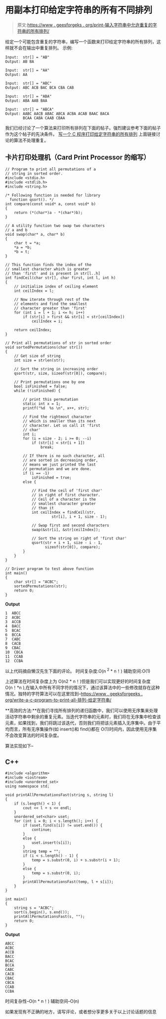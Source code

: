 # 用副本打印给定字符串的所有不同排列

> 原文:[https://www . geesforgeks . org/print-输入字符串中允许重复的字符串的所有排列/](https://www.geeksforgeeks.org/print-all-permutations-of-a-string-with-duplicates-allowed-in-input-string/)

给定一个可能包含重复的字符串，编写一个函数来打印给定字符串的所有排列，这样就不会在输出中重复排列。
示例:

```
Input:  str[] = "AB"
Output: AB BA

Input:  str[] = "AA"
Output: AA

Input:  str[] = "ABC"
Output: ABC ACB BAC BCA CBA CAB

Input:  str[] = "ABA"
Output: ABA AAB BAA

Input:  str[] = "ABCA"
Output: AABC AACB ABAC ABCA ACBA ACAB BAAC BACA 
        BCAA CABA CAAB CBAA
```

我们已经讨论了一个算法来打印所有排列在下面的帖子。强烈建议参考下面的帖子作为这个帖子的先决条件。
[写一个 C 程序打印给定字符串的所有排列](https://www.geeksforgeeks.org/write-a-c-program-to-print-all-permutations-of-a-given-string/)
上面链接讨论的算法不处理重复。

## 卡片打印处理机（Card Print Processor 的缩写）

```
// Program to print all permutations of a
// string in sorted order.
#include <stdio.h>
#include <stdlib.h>
#include <string.h>

/* Following function is needed for library
  function qsort(). */
int compare(const void* a, const void* b)
{
    return (*(char*)a - *(char*)b);
}

// A utility function two swap two characters
// a and b
void swap(char* a, char* b)
{
    char t = *a;
    *a = *b;
    *b = t;
}

// This function finds the index of the
// smallest character which is greater
// than 'first' and is present in str[l..h]
int findCeil(char str[], char first, int l, int h)
{
    // initialize index of ceiling element
    int ceilIndex = l;

    // Now iterate through rest of the
    // elements and find the smallest
    // character greater than 'first'
    for (int i = l + 1; i <= h; i++)
        if (str[i] > first && str[i] < str[ceilIndex])
            ceilIndex = i;

    return ceilIndex;
}

// Print all permutations of str in sorted order
void sortedPermutations(char str[])
{
    // Get size of string
    int size = strlen(str);

    // Sort the string in increasing order
    qsort(str, size, sizeof(str[0]), compare);

    // Print permutations one by one
    bool isFinished = false;
    while (!isFinished) {

        // print this permutation
        static int x = 1;
        printf("%d  %s \n", x++, str);

        // Find the rightmost character
        // which is smaller than its next
        // character. Let us call it 'first
        // char'
        int i;
        for (i = size - 2; i >= 0; --i)
            if (str[i] < str[i + 1])
                break;

        // If there is no such character, all
        // are sorted in decreasing order,
        // means we just printed the last
        // permutation and we are done.
        if (i == -1)
            isFinished = true;
        else {

            // Find the ceil of 'first char'
            // in right of first character.
            // Ceil of a character is the
            // smallest character greater
            // than it
            int ceilIndex = findCeil(str,
                     str[i], i + 1, size - 1);

            // Swap first and second characters
            swap(&str[i], &str[ceilIndex]);

            // Sort the string on right of 'first char'
            qsort(str + i + 1, size - i - 1,
                  sizeof(str[0]), compare);
        }
    }
}

// Driver program to test above function
int main()
{
    char str[] = "ACBC";
    sortedPermutations(str);
    return 0;
}
```

**Output**

```
1  ABCC 
2  ACBC 
3  ACCB 
4  BACC 
5  BCAC 
6  BCCA 
7  CABC 
8  CACB 
9  CBAC 
10  CBCA 
11  CCAB 
12  CCBA 

```

以上代码摘自懒汉先生下面的评论。
时间复杂度:O(n <sup>2</sup> * n！)
辅助空间:O(1)

上述算法在时间复杂度上为 O(n2 * n！)但是我们可以实现更好的时间复杂度 O(n！*n ),在输入中所有不同字符的情况下，通过该算法中的一些修改就存在这种情况。独特的字符算法可以在这里找到–[https://www . geeksforgeeks . org/write-a-c-program-to-print-all-排列-给定字符串/](https://www.geeksforgeeks.org/write-a-c-program-to-print-all-permutations-of-a-given-string/)

**高效的方法:**在我们寻找所有排列的递归函数中，我们可以使用无序集来处理活动字符串中剩余的重复元素。当迭代字符串的元素时，我们将在无序集中检查该元素，如果找到，我们将跳过该迭代，否则我们将把该元素插入无序集中。由于平均而言，所有无序集操作(如 insert()和 find()都在 O(1)时间内，因此使用无序集不会改变算法的时间复杂度。

算法实现如下–

## C++

```
#include <algorithm>
#include <iostream>
#include <unordered_set>
using namespace std;

void printAllPermutationsFast(string s, string l)
{
    if (s.length() < 1) {
        cout << l + s << endl;
    }
    unordered_set<char> uset;
    for (int i = 0; i < s.length(); i++) {
        if (uset.find(s[i]) != uset.end()) {
            continue;
        }
        else {
            uset.insert(s[i]);
        }
        string temp = "";
        if (i < s.length() - 1) {
            temp = s.substr(0, i) + s.substr(i + 1);
        }
        else {
            temp = s.substr(0, i);
        }
        printAllPermutationsFast(temp, l + s[i]);
    }
}

int main()
{
    string s = "ACBC";
    sort(s.begin(), s.end());
    printAllPermutationsFast(s, "");
    return 0;
}
```

**Output**

```
ABCC
ACBC
ACCB
BACC
BCAC
BCCA
CABC
CACB
CBAC
CBCA
CCAB
CCBA

```

时间复杂性–O(n * n！)
辅助空间–O(n)

如果发现有不正确的地方，请写评论，或者想分享更多关于以上讨论话题的信息
